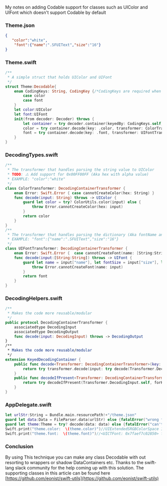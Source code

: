 My notes on adding Codable support for classes such as UIColor and UIFont which doesn't support Codable by default<!--more-->

### Theme.json 

```json
{
   "color":"white",
    "font":{"name":".SFUIText","size":"16"}
}
```

### Theme.swift

```swift
/**
 * A simple struct that holds UIColor and UIFont
 */
struct Theme:Decodable{
    enum CodingKeys: String, CodingKey {/*CodingKeys are required when you want to customize your json parsing*/
        case color
        case font
    }
    let color:UIColor
    let font:UIFont
    init(from decoder: Decoder) throws {
        let container = try decoder.container(keyedBy: CodingKeys.self)
        color = try container.decode(key: .color, transformer: ColorTransformer())
        font = try container.decode(key: .font, transformer: UIFontTransformer())
    }
}
```

### DecodingTypes.swift

```swift
/**
 * The transformer that handles parsing the string value to UIColor
 * TODO: ⚠️️ Add support for 0x00FF00FF (Aka hex with alpha value)
 * EXAMPLE: "color":"white"
 */
class ColorTransformer: DecodingContainerTransformer {
    enum Error: Swift.Error { case cannotCreateColor(hex: String) }
    func decode(input: String) throws -> UIColor {
        guard let color = try? ColorUtils.color(input) else {
            throw Error.cannotCreateColor(hex: input)
        }
        return color
    }
}
/**
 * The transformer that handles parsing the dictionary (Aka fontName and fontSize) value to UIColor
 * EXAMPLE: "font":{"name":".SFUIText","size":"16"}
 */
class UIFontTransformer: DecodingContainerTransformer {
    enum Error: Swift.Error {  case cannotCreateFont(name: [String:String]) }
    func decode(input:[String:String]) throws -> UIFont {
        guard let name = input["name"], let fontSize = input["size"], let fontSizeAsDouble = Double(fontSize), let font = UIFont.init(name: name, size: CGFloat(fontSizeAsDouble)) else {
            throw Error.cannotCreateFont(name: input)
        }
        return font
    }
}
```

### DecodingHelpers.swift

```swift
/**
 * Makes the code more reusable/modular
 */
public protocol DecodingContainerTransformer {
    associatedtype DecodingInput
    associatedtype DecodingOutput
    func decode(input: DecodingInput) throws -> DecodingOutput
}
/**
 * Makes the code more reusable/modular
 */
extension KeyedDecodingContainer {
    public func decode<Transformer: DecodingContainerTransformer>(key: Key, transformer: Transformer) throws -> Transformer.DecodingOutput where Transformer.DecodingInput: Decodable {
        return try transformer.decode(input: try decode(Transformer.DecodingInput.self, forKey: key))
    }
    public func decodeIfPresent<Transformer: DecodingContainerTransformer>(key: Key, transformer: Transformer) throws -> Transformer.DecodingOutput? where Transformer.DecodingInput: Decodable {
        return try decodeIfPresent(Transformer.DecodingInput.self, forKey: key).map(transformer.decode)
    }
}

```

### AppDelegate.swift 

```swift
let urlStr:String = Bundle.main.resourcePath!+"/theme.json"
guard let data:Data = FileParser.data(urlStr) else {fatalError("wrong file path")}
guard let theme:Theme = try? decode(data: data) else {fatalError("can't be converted json to Theme")}
Swift.print("theme.color:  \(theme.color)")//UIExtendedSRGBColorSpace 1 1 1 1 
Swift.print("theme.font:  \(theme.font)")//<UICTFont: 0x7faef7c02850> font-family: ".SFUIText"; font-weight: normal; font-style: normal; font-size: 16.00pt
```

### Conclusion

By using This technique you can make any class Decodable with out resorting to wrappers or shadow DataContainers etc. 
Thanks to the swift-lang slack community for the help coming up with this solution. The supporting classes in this article can be found here [https://github.com/eonist/swift-utils](https://github.com/eonist/swift-utils)